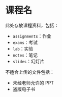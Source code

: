# 课程名

此处存放课程资料，包括：

- `assignments`：作业
- `exams`：考试
- `lab`：实验
- `notes`：笔记
- `slides`：幻灯片

不适合上传的文件包括：

- 未经老师允许的 PPT
- 盗版电子书